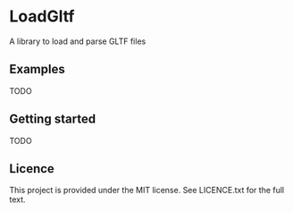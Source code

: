 # LoadGltf #

A library to load and parse GLTF files

## Examples ##

TODO

## Getting started ##

TODO

## Licence ##

This project is provided under the MIT license. See LICENCE.txt for the full text.
